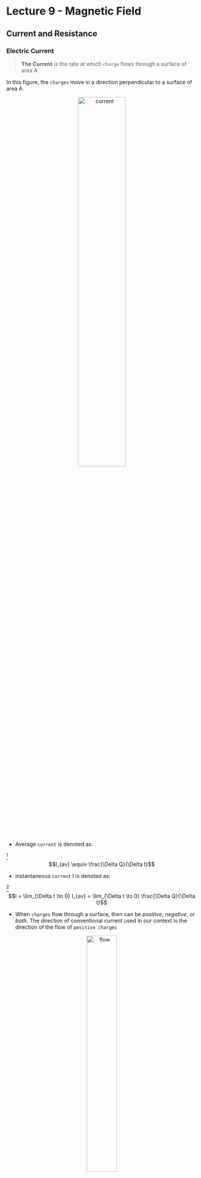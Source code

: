 # Lecture 9 - Magnetic Field

## Current and Resistance

### Electric Current

> __The Current__ is the rate at which `charge` flows through a surface of area A

In this figure, the `charges` move in a direction perpendicular to a surface of area A

<p align="center">
  <IMG src="./assets/w9-magnetic/11.jpg" alt="current" width=50%/>
</p>

* Average `current` is denoted as:

[^1]$$I_{av} \equiv \frac{\Delta Q}{\Delta t}$$
[^1]:Average Current

* instantaneous `current` I is denoted as:

[^2]$$I = \lim_{\Delta t \to 0} I_{av} = \lim_{\Delta t \to 0} \frac{\Delta Q}{\Delta t}$$
[^2]:Instantaneous Current

* When `charges` flow through a surface, then can be _positive_, _negative_, or _both_. The direction of conventional current used in our context is the direction of the flow of `positive charges`

<p align="center">
  <IMG src="./assets/w9-magnetic/12.jpg" alt="flow" width=40%/>
</p>

#### A Microscopic View

The current is related to the motion of the charge `carriers` by:

<p align="center">
  <IMG src="./assets/w9-magnetic/13.jpg" alt="conductor" width=80%/>
</p>

[^3]$$I = nqv_d A$$
[^3]:Current in a conductor

Where, 

  * $n$ is the number of `mobile charge carrier per unit volume`
  * $q$ is the charge on each carrier 
  * $v_d$ is the drift speed of the `charges`
  * $A$ is the cross-sectional area of the conductor

### Resistance

The `resistance` $R$ of a conductor is defined as the ratio of the `potential difference` across the conductor to the current in it

[^4]$$R \equiv \frac{\Delta V}{I}$$
[^4]:Resistance of a conductor

If a `conductor` has a defined `length` and `corss-sectional area`, its `resistance` is

<p align="center">
  <IMG src="./assets/w9-magnetic/14.jpg" alt="defined length" width=60%/>
</p>

[^5]$$R = p \frac{l}{A}$$
[^5]:Resistance in particular conductor

Where,

  * $p$ s an intrinsic property of the conductor called the `electrical resistivity`
  * The SI uni of resistivity is the __Ohm-meter__ ( $\Omega \cdot m$ )

### Ohm's Law

__Ohm's Law__ describes many `conductors` for which the applied `voltage` id directly proportional to the current it causes
  * The `proportionality constant` is the `resistance`

[^6]$$\Delta V = I R$$
[^6]:Ohm's Law

## Magnetism

> __Magnetism__
> Is closely linked with `electricity`. `magnetic field` affect `moving charges`, and `moving charges` produce `magnetic fields`. Changing `magnetic field` can even create `electric field`

### Magnetic Field

> [!NOTE]
> In earlier sections we described the interaction between `charges objects` in terms of `electric fields` .Recall that an `electric field` surrounds any `stationary electric charge`
> * The region of space surrounding a moving charge includes a `magnetic field` as well
> * A `magnetic field` also surrounds a properly magnetized magnetic material

| Magnetized Stationary Objects              | Earth's Magnetic Fields               | 
|:-------------------------------------------|:--------------------------------------|
| ![stationary](./assets/w9-magnetic/31.jpg) | ![earth](./assets/w9-magnetic/32.jpg) | 

> [!IMPORTANT]
> Experiments show that a stationary `charged particle` doesn't interact with a static magnetic field. When the `charged particle` is moving through a `magnetic field`, however a `magnetic force` acts on it

The __magnetic force__ that acts on the charge $q$ moving with `velocity` $v$ in a `magnetic field` B has magnitude

[^7]$$F = qvB \sin{\theta}$$
[^7]:Magnetic Force

$$B \equiv \frac{F}{qv \sin{\theta}}$$

  * Where $\theta$ is the angle between $\vec{v}$ and $\vec{B}$

> [!NOTE]
> The SI unit of the `magnetic` is the tesla (T), or weber per square meter (Wb/m2). An additional commonly used unit of the `magnetic field` is the gauss (G): 1T = $10^4 \text{  } G$.
> $$[B] = T = \frac{Wb}{m^2} = \frac{N}{C \cdot m/s} = \frac{N}{A \cdot m}$$

To find the direction of
  * `positively charged particle`, use the _right-hand rule number 1_:
    * Points the fingers of your open right hand in the direction of vector $\vec{v}$ and the curl them in the direction of vector $\vec{B}$. Your thumb then points in the direction of the vector magnetic force $\vec{F}$

| Right-hand Rule                     | Direction                            | 
|:------------------------------------|:-------------------------------------|
| ![rhr](./assets/w9-magnetic/33.jpg) | ![dire](./assets/w9-magnetic/34.jpg) | 

  * `negatively chage particle`, simply use the _right-hand rule_ to find the direction for positive $q$ and the reverse that direction for `negative charge`

<p align="center">
  <IMG src="./assets/w9-magnetic/35.jpg" alt="negative" width=60%/>
</p>

### Magnetic Force on a Current-Carrying Conductor

If a straight `conductor` of length $l$, carries current $I$, the magnetic force on that `conductor` when it is placed in a uniform external `magnetic field` is
<p align="center">
  <IMG src="./assets/w9-magnetic/41.jpg" alt="force" width=50%/>
</p>

> The `magnetic force` on this `current-carrying conductor` is directed straight up out of the page

[^8]$$F = BIl \sin{\theta}$$
[^8]:Magnetic Force on a Current-carrying Conductor

  * Where $\theta$ is the angle between the direction of the `current` and the direction of the `magnetic field`

> [!NOTE]
> The `Right-hand Rule Number 1` also gives the direction of the `magnetic force` on the `conductor`. In this case, however, you must point your fingers in the direction of the `current` rather than in the direction of vector $\vec{v}$

### Motion of Charges Particle in a Magnetic Field

> If a `charged particle` moves in a uniform `magnetic field` so that its _initial velocity_ is perpendicular to the field, it will move in a _circular_ path in a plane perpendicular to the `magnetic field` 

The radius $r$ of the _circular_ path can be found from `Newton's second law` and `centripetal acceleration`, and is given by:

<p align="center">
  <IMG src="./assets/w9-magnetic/51.jpg" alt="uniform field" width=40%/>
</p>

[^9]$$F = qvB = \frac{mv^2}{r}$$
[^9]:Tangential Force of uniform Magnetic Field

$$r = \frac{mv}{qB}$$

  * Where $m$ is the mass of the particle and $q$ is its charge

### Magnetic Field of a Long, Straight Wire and Ampere's Law

#### Magnetic Field of a wire

* The `magnetic field` at `distance` $r$ from a _long_, _straight_ wire carrying current $I$ has the magnitude: 

[^10]$$B = \frac{\mu_0 I}{2 \pi r}$$
[^10]:`MF` of a _long_, _straight_ wire  

$\mu_0 = 4 \pi \times 10^{-7} T \cdot m/A$ called the `permeability` of free space

* `right-hand rule 2` for determining the direction of the `magnetic field` dur to a long, straight wire carrying a current

<p align="center">
  <IMG src="./assets/w9-magnetic/61.jpg" alt="rh2" width=50%/>
</p>

> [!NOTE]
> Note that the `magnetic field lines` form circles around the wire

#### Ampere's Law

> _Ampere's Law_
> Can be used to find the `magnetic field` around certain simple `current-carrying conductors`

<p align="center">
  <IMG src="./assets/w9-magnetic/62.jpg" alt="ampere" width=50%/>
</p>

[^11]$$\sum B_{||} \Delta l = \mu_0 l$$
[^11]:Ampere's Law

Where

  * $B_{||}$ is the component of $\vec{B}$ tangent to a small current element of length $\Delta l$
  * Length $\Delta l$ that is part of the `closed path`
  * $I$ is the total `current` that penetrates the `closed path`

> [!NOTE]
> An `arbitrary closed path` around a `current` is used to calculate the `magnetic field` of the `current` by the use of `Ampere's rule`
> Recall $\sum B_{||} \Delta l = B(2 \pi r) = \mu_0 I$

### Magnetic Force Between Two Parallel Conductors

The force per unit length on each of two parallel wires separated by the distance $d$ and `carrying-current` $I_1$ and $I_2$ has the magnitude 

[^12]$$\frac{F}{l} = \frac{\mu_0 I_1 I_2}{2 \pi d}$$
[^12]:Force per unit Length on each of two parallel conductors

The `forces` are _attractive_ if the `currents` are in the same `direction` and _repulsive_ if they are in opposite `directions` 

<p align="center">
  <IMG src="./assets/w9-magnetic/71.jpg" alt="parallel" width=40%/>
</p>

$$B_2 = \frac{\mu_0 I_2}{2 \pi d}$$

[^13]$$F_1 = B_2 I_1 l = \left( \frac{\mu_0 I_2}{2 \pi d} \right) I_1 l = \frac{\mu_0 I_1 I_2 l}{2 \pi d}$$
[^13]:Magnetic force between two Parallel Conductors

### Magnetic Field of Current Loops and Solenoids

<p align="center">
  <IMG src="./assets/w9-magnetic/81.jpg" alt="solenoids and loops" width=100%/>
</p>

> `magnetic field lines` for a `current loop`. Note that the lines resemble those of a bar magnet

#### Magnetic Field of Current Loops

> The `magnetic field` at the center of a coil of N circular loops of radius $R$, each carrying current $I$, is given by:

[^14]$$B = N \frac{\mu_0 I}{2R}$$
[^14]:Magnetic field of current loops

#### Magnetic Field of Solenoids

> If a long, straight wire is bent into a coil of several closely spaced loops, the resulting device is a `solenoid`, often called an `electromagnet`

> [!NOTE]
> This device is important in many applications because it acts as a magnet only when it carries a current

The `magnetic field` inside a `solenoid` has the magnitude

[^15]$$B = \mu_0 n I$$
[^15]:Magnetic Field in solenoids

  * Where $n = \frac{N}{l}$ is the number of turns of wire per unit length





